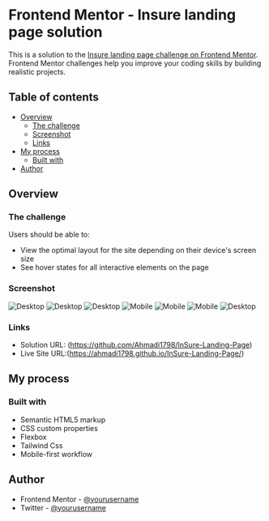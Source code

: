 # Frontend Mentor - Insure landing page solution

This is a solution to the [Insure landing page challenge on Frontend Mentor](https://www.frontendmentor.io/challenges/insure-landing-page-uTU68JV8). Frontend Mentor challenges help you improve your coding skills by building realistic projects.

## Table of contents

- [Overview](#overview)
  - [The challenge](#the-challenge)
  - [Screenshot](#screenshot)
  - [Links](#links)
- [My process](#my-process)
  - [Built with](#built-with)
- [Author](#author)

## Overview

### The challenge

Users should be able to:

- View the optimal layout for the site depending on their device's screen size
- See hover states for all interactive elements on the page

### Screenshot

![Desktop](./Screenshots/desktop.png)
![Desktop](./Screenshots/desktop1.png)
![Desktop](./Screenshots/desktop2.png)
![Mobile](./Screenshots/mobile.png)
![Mobile](./Screenshots/mobile1.png)
![Mobile](./Screenshots/mobile2.png)
![Desktop](./Screenshots/desktop2.png)

### Links

- Solution URL: (https://github.com/Ahmadi1798/InSure-Landing-Page)
- Live Site URL:(https://ahmadi1798.github.io/InSure-Landing-Page/)

## My process

### Built with

- Semantic HTML5 markup
- CSS custom properties
- Flexbox
- Tailwind Css
- Mobile-first workflow

## Author

- Frontend Mentor - [@yourusername](https://www.frontendmentor.io/profile/yourusername)
- Twitter - [@yourusername](https://www.twitter.com/yourusername)
